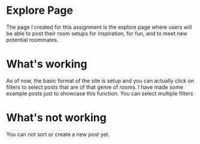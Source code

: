 # Explore Page

The page I created for this assignment is the explore page where users will be able to post their room setups for inspiration, for fun, and to meet new potential roommates. 

# What's working

As of now, the basic format of the site is setup and you can actually click on filters to select posts that are of that genre of rooms. I have made some example posts just to showcase this function. You can select multiple filters

# What's not working
You can not sort or create a new post yet.